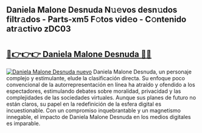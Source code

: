 ## Daniela Malone Desnuda N𝚞𝚎vos desn𝚞dos filtr𝚊dos - Parts-xm5 F𝚘tos vid𝚎o - C𝚘ntenido atr𝚊ctivo zDC03

# <h2><a href="http://mb7nan.tromn.icu/?c=Daniela+Malone+Desnuda">🔗👉👉👉 Daniela Malone Desnuda 🔗🔗</a></h2>

[![Daniela Malone Desnuda nuevo](https://i.imgur.com/pEAQMta.gif)](http://mb7nan.tromn.icu/?c=Daniela+Malone+Desnuda)
Daniela Malone Desnuda, un personaje complejo y estimulante, elude la clasificación directa. Su enfoque poco convencional de la autorrepresentación en línea ha atraído y ofendido a los espectadores, estimulando debates sobre moralidad, privacidad y las complejidades de las sociedades virtuales. Aunque sus planes de futuro no están claros, su papel en la redefinición de la esfera digital es incuestionable. Con un compromiso inquebrantable y un magnetismo innegable, el impacto de Daniela Malone Desnuda en los medios digitales es imparable.
